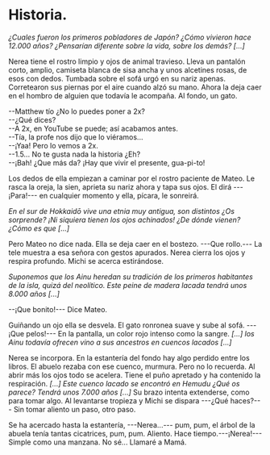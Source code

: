 # Historia.

*¿Cuales fueron los primeros pobladores de Japón? ¿Cómo vivieron hace 12.000 años? ¿Pensarían diferente sobre la vida, sobre los demás? [...]*

Nerea tiene el rostro limpio y ojos de animal travieso. Lleva un pantalón corto, amplio, camiseta blanca de sisa ancha y unos alcetines rosas, de esos con dedos. Tumbada sobre el sofá urgó en su nariz apenas. Corretearon sus piernas por el aire cuando alzó su mano. Ahora la deja caer en el hombro de alguien que todavía le acompaña. Al fondo, un gato. 

--Matthew tío ¿No lo puedes poner a 2x?  
--¿Qué dices?  
--A 2x, en YouTube se puede; así acabamos antes.  
--Tía, la profe nos dijo que lo viéramos...  
--¡Yaa! Pero lo vemos a 2x.  
--1.5... No te gusta nada la historia ¿Eh?  
--¡Bah! ¿Que más da? ¡Hay que vivir el presente, gua-pi-to!  

Los dedos de ella empiezan a caminar por el rostro paciente de Mateo. Le rasca la oreja, la sien, aprieta su nariz ahora y tapa sus ojos. El dirá  ---¡Para!--- en cualquier momento y ella, pícara, le sonreirá. 

*En el sur de Hokkaidō vive una etnia muy antigua, son distintos ¿Os sorprende? ¡Ni siquiera tienen los ojos achinados! ¿De dónde vienen? ¿Cómo es que [...]*

Pero Mateo no dice nada. Ella se deja caer en el bostezo. ---Que rollo.--- La tele muestra a esa señora con gestos apurados. Nerea cierra los ojos y respira profundo. Michi se acerca estirándose. 

*Suponemos que los Ainu heredan su tradición de los primeros habitantes de la isla, quizá del neolítico. Este peine de madera lacada tendrá unos 8.000 años [...]*

--¡Que bonito!--- Dice Mateo.  

Guiñando un ojo ella se desvela. El gato ronronea suave y sube al sofá. ---¡Que pelos!--- En la pantalla, un color rojo intenso como la sangre. *[...] los Ainu todavía ofrecen vino a sus ancestros en cuencos lacados [...]* 

Nerea se incorpora. En la estantería del fondo hay algo perdido entre los libros. El abuelo rezaba con ese cuenco,  murmura. Pero no lo recuerda. Al abrir más los ojos todo se acelera. Tiene el puño apretado y ha contenido la respiración. *[...] Este cuenco lacado se encontró en Hemudu ¿Qué os parece? Tendrá unos 7.000 años [...]* Su brazo intenta extenderse, como para tomar algo. Al levantarse tropieza y Michi se dispara ---¿Qué haces?--- Sin tomar aliento un paso, otro paso.

Se ha acercado hasta la estantería,  ---Nerea...--- pum, pum, el árbol de la abuela tenía tantas cicatrices, pum, pum. Aliento. Hace tiempo.---¡Nerea!--- Simple como una manzana. No sé... Llamaré a Mamá.







